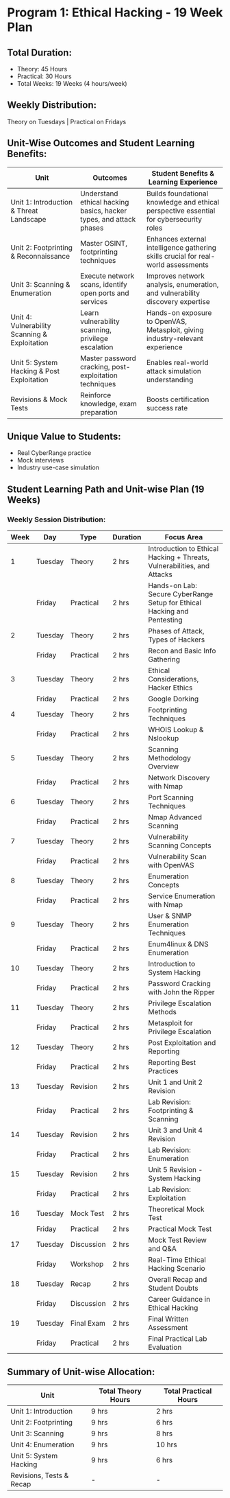 # Program 1: Ethical Hacking - 19 Week Plan

## Total Duration:

* Theory: 45 Hours
* Practical: 30 Hours
* Total Weeks: 19 Weeks (4 hours/week)

## Weekly Distribution:

Theory on Tuesdays | Practical on Fridays

## Unit-Wise Outcomes and Student Learning Benefits:

| Unit                                          | Outcomes                                                           | Student Benefits & Learning Experience                                                  |
| --------------------------------------------- | ------------------------------------------------------------------ | --------------------------------------------------------------------------------------- |
| Unit 1: Introduction & Threat Landscape       | Understand ethical hacking basics, hacker types, and attack phases | Builds foundational knowledge and ethical perspective essential for cybersecurity roles |
| Unit 2: Footprinting & Reconnaissance         | Master OSINT, footprinting techniques                              | Enhances external intelligence gathering skills crucial for real-world assessments      |
| Unit 3: Scanning & Enumeration                | Execute network scans, identify open ports and services            | Improves network analysis, enumeration, and vulnerability discovery expertise           |
| Unit 4: Vulnerability Scanning & Exploitation | Learn vulnerability scanning, privilege escalation                 | Hands-on exposure to OpenVAS, Metasploit, giving industry-relevant experience           |
| Unit 5: System Hacking & Post Exploitation    | Master password cracking, post-exploitation techniques             | Enables real-world attack simulation understanding                                      |
| Revisions & Mock Tests                        | Reinforce knowledge, exam preparation                              | Boosts certification success rate                                                       |

## Unique Value to Students:

* Real CyberRange practice
* Mock interviews
* Industry use-case simulation

## Student Learning Path and Unit-wise Plan (19 Weeks)

### Weekly Session Distribution:

| Week | Day     | Type       | Duration | Focus Area                                                               |
| ---- | ------- | ---------- | -------- | ------------------------------------------------------------------------ |
| 1    | Tuesday | Theory     | 2 hrs    | Introduction to Ethical Hacking + Threats, Vulnerabilities, and Attacks  |
|      | Friday  | Practical  | 2 hrs    | Hands-on Lab: Secure CyberRange Setup for Ethical Hacking and Pentesting |
| 2    | Tuesday | Theory     | 2 hrs    | Phases of Attack, Types of Hackers                                       |
|      | Friday  | Practical  | 2 hrs    | Recon and Basic Info Gathering                                           |
| 3    | Tuesday | Theory     | 2 hrs    | Ethical Considerations, Hacker Ethics                                    |
|      | Friday  | Practical  | 2 hrs    | Google Dorking                                                           |
| 4    | Tuesday | Theory     | 2 hrs    | Footprinting Techniques                                                  |
|      | Friday  | Practical  | 2 hrs    | WHOIS Lookup & Nslookup                                                  |
| 5    | Tuesday | Theory     | 2 hrs    | Scanning Methodology Overview                                            |
|      | Friday  | Practical  | 2 hrs    | Network Discovery with Nmap                                              |
| 6    | Tuesday | Theory     | 2 hrs    | Port Scanning Techniques                                                 |
|      | Friday  | Practical  | 2 hrs    | Nmap Advanced Scanning                                                   |
| 7    | Tuesday | Theory     | 2 hrs    | Vulnerability Scanning Concepts                                          |
|      | Friday  | Practical  | 2 hrs    | Vulnerability Scan with OpenVAS                                          |
| 8    | Tuesday | Theory     | 2 hrs    | Enumeration Concepts                                                     |
|      | Friday  | Practical  | 2 hrs    | Service Enumeration with Nmap                                            |
| 9    | Tuesday | Theory     | 2 hrs    | User & SNMP Enumeration Techniques                                       |
|      | Friday  | Practical  | 2 hrs    | Enum4linux & DNS Enumeration                                             |
| 10   | Tuesday | Theory     | 2 hrs    | Introduction to System Hacking                                           |
|      | Friday  | Practical  | 2 hrs    | Password Cracking with John the Ripper                                   |
| 11   | Tuesday | Theory     | 2 hrs    | Privilege Escalation Methods                                             |
|      | Friday  | Practical  | 2 hrs    | Metasploit for Privilege Escalation                                      |
| 12   | Tuesday | Theory     | 2 hrs    | Post Exploitation and Reporting                                          |
|      | Friday  | Practical  | 2 hrs    | Reporting Best Practices                                                 |
| 13   | Tuesday | Revision   | 2 hrs    | Unit 1 and Unit 2 Revision                                               |
|      | Friday  | Practical  | 2 hrs    | Lab Revision: Footprinting & Scanning                                    |
| 14   | Tuesday | Revision   | 2 hrs    | Unit 3 and Unit 4 Revision                                               |
|      | Friday  | Practical  | 2 hrs    | Lab Revision: Enumeration                                                |
| 15   | Tuesday | Revision   | 2 hrs    | Unit 5 Revision - System Hacking                                         |
|      | Friday  | Practical  | 2 hrs    | Lab Revision: Exploitation                                               |
| 16   | Tuesday | Mock Test  | 2 hrs    | Theoretical Mock Test                                                    |
|      | Friday  | Practical  | 2 hrs    | Practical Mock Test                                                      |
| 17   | Tuesday | Discussion | 2 hrs    | Mock Test Review and Q\&A                                                |
|      | Friday  | Workshop   | 2 hrs    | Real-Time Ethical Hacking Scenario                                       |
| 18   | Tuesday | Recap      | 2 hrs    | Overall Recap and Student Doubts                                         |
|      | Friday  | Discussion | 2 hrs    | Career Guidance in Ethical Hacking                                       |
| 19   | Tuesday | Final Exam | 2 hrs    | Final Written Assessment                                                 |
|      | Friday  | Practical  | 2 hrs    | Final Practical Lab Evaluation                                           |

## Summary of Unit-wise Allocation:

| Unit                     | Total Theory Hours | Total Practical Hours |
| ------------------------ | ------------------ | --------------------- |
| Unit 1: Introduction     | 9 hrs              | 2 hrs                 |
| Unit 2: Footprinting     | 9 hrs              | 6 hrs                 |
| Unit 3: Scanning         | 9 hrs              | 8 hrs                 |
| Unit 4: Enumeration      | 9 hrs              | 10 hrs                |
| Unit 5: System Hacking   | 9 hrs              | 6 hrs                 |
| Revisions, Tests & Recap | -                  | -                     |

